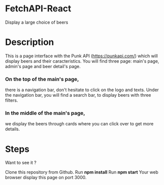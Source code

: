 # FetchAPI-React
Display a large choice of beers

# Description
This is a page interface with the Punk API (https://punkapi.com/) which will display beers and their caracteristics.
You will find three page: main's page, admin's page and beer detail's page.
  ### On the top of the main's page, 
  there is a navigation bar, don't hesitate to click on the logo and texts.
  Under the navigation bar, you will find a search bar, to display beers with three filters.

  ### In the middle of the main's page,
  we display the beers through cards where you can click over to get more details.

# Steps
 Want to see it ?
 
 Clone this repository from Github.
 Run **npm install**
 Run **npm start**
 Your web browser display this page on port 3000.
